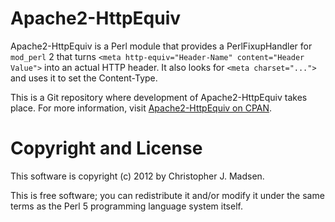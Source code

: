 Apache2-HttpEquiv
=================

Apache2-HttpEquiv is a Perl module that provides a PerlFixupHandler for `mod_perl` 2 that turns `<meta http-equiv="Header-Name" content="Header Value">` into an actual HTTP header.  It also looks for `<meta charset="...">` and uses it to set the Content-Type.

This is a Git repository where development of Apache2-HttpEquiv takes place.  For more information, visit [Apache2-HttpEquiv on CPAN](http://search.cpan.org/dist/Apache2-HttpEquiv/).



Copyright and License
=====================

This software is copyright (c) 2012 by Christopher J. Madsen.

This is free software; you can redistribute it and/or modify it under
the same terms as the Perl 5 programming language system itself.
